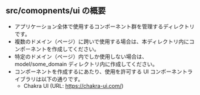 ## src/comopnents/ui の概要

- アプリケーション全体で使用するコンポーネント群を管理するディレクトリです。
- 複数のドメイン（ページ）に跨いで使用する場合は、本ディレクトリ内にコンポーネントを作成してください。
- 特定のドメイン（ページ）内でしか使用しない場合は、model/some_domain ディレクトリ内に作成してください。
- コンポーネントを作成するにあたり、使用を許可する UI コンポーネントライブラリは以下の通りです。
  - Chakra UI (URL: https://chakra-ui.com/)
